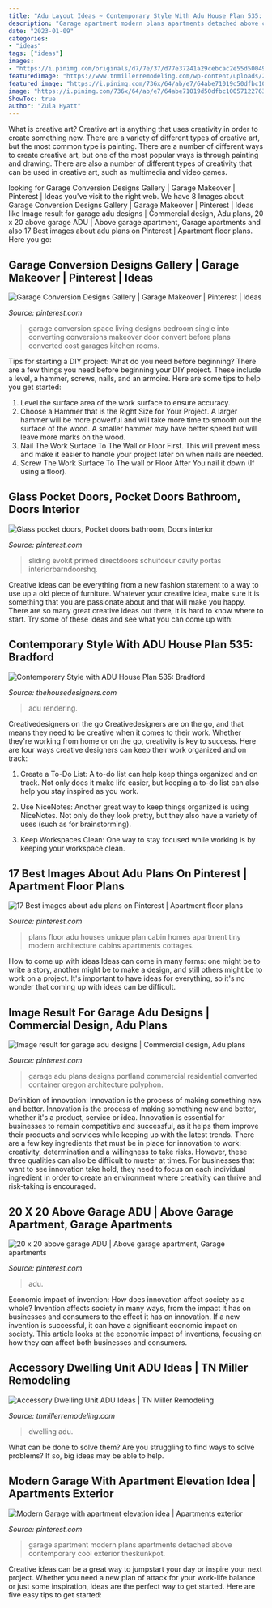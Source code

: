 ```yaml
---
title: "Adu Layout Ideas ~ Contemporary Style With Adu House Plan 535: Bradford"
description: "Garage apartment modern plans apartments detached above contemporary cool exterior theskunkpot"
date: "2023-01-09"
categories:
- "ideas"
tags: ["ideas"]
images:
- "https://i.pinimg.com/originals/d7/7e/37/d77e37241a29cebcac2e55d500491461.jpg"
featuredImage: "https://www.tnmillerremodeling.com/wp-content/uploads/2020/09/completed-adu-entrance-1800x1013.jpg"
featured_image: "https://i.pinimg.com/736x/64/ab/e7/64abe71019d50dfbc10057122763b9ee.jpg"
image: "https://i.pinimg.com/736x/64/ab/e7/64abe71019d50dfbc10057122763b9ee.jpg"
ShowToc: true
author: "Zula Hyatt"
---
```



What is creative art?
Creative art is anything that uses creativity in order to create something new. There are a variety of different types of creative art, but the most common type is painting. There are a number of different ways to create creative art, but one of the most popular ways is through painting and drawing. There are also a number of different types of creativity that can be used in creative art, such as multimedia and video games.

	

		
looking for Garage Conversion Designs Gallery | Garage Makeover | Pinterest | Ideas you've visit to the right web. We have 8 Images about Garage Conversion Designs Gallery | Garage Makeover | Pinterest | Ideas like Image result for garage adu designs | Commercial design, Adu plans, 20 x 20 above garage ADU | Above garage apartment, Garage apartments and also 17 Best images about adu plans on Pinterest | Apartment floor plans. Here you go:
		
    
## Garage Conversion Designs Gallery | Garage Makeover | Pinterest | Ideas

<img loading=lazy src="https://s-media-cache-ak0.pinimg.com/736x/5b/62/70/5b6270f7162f6a8d2453e1b47eadb66d.jpg" onerror="this.onerror=null;this.src='https://tse1.mm.bing.net/th?id=OIP.XgDn9HdEmcS4CYKeYkSgVAHaC5&amp;pid=15.1';" alt="Garage Conversion Designs Gallery | Garage Makeover | Pinterest | Ideas">

_Source: pinterest.com_

>garage conversion space living designs bedroom single into converting conversions makeover door convert before plans converted cost garages kitchen rooms. 

	

Tips for starting a DIY project: What do you need before beginning?
There are a few things you need before beginning your DIY project. These include a level, a hammer, screws, nails, and an armoire. Here are some tips to help you get started:
1. Level the surface area of the work surface to ensure accuracy.
2. Choose a Hammer that is the Right Size for Your Project. A larger hammer will be more powerful and will take more time to smooth out the surface of the wood. A smaller hammer may have better speed but will leave more marks on the wood.
3. Nail The Work Surface To The Wall or Floor First. This will prevent mess and make it easier to handle your project later on when nails are needed.
4. Screw The Work Surface To The wall or Floor After You nail it down (If using a floor).

    
## Glass Pocket Doors, Pocket Doors Bathroom, Doors Interior

<img loading=lazy src="https://i.pinimg.com/736x/01/dc/88/01dc885abafaabca954b97f092b87835.jpg" onerror="this.onerror=null;this.src='https://tse2.mm.bing.net/th?id=OIP.rE7CfEBnK102N7pfe9DoAwHaHa&amp;pid=15.1';" alt="Glass pocket doors, Pocket doors bathroom, Doors interior">

_Source: pinterest.com_

>sliding evokit primed directdoors schuifdeur cavity portas interiorbarndoorshq. 

	

Creative ideas can be everything from a new fashion statement to a way to use up a old piece of furniture. Whatever your creative idea, make sure it is something that you are passionate about and that will make you happy. There are so many great creative ideas out there, it is hard to know where to start. Try some of these ideas and see what you can come up with: 

    
## Contemporary Style With ADU House Plan 535: Bradford

<img loading=lazy src="https://www.thehousedesigners.com/images/plans/AMD/import/5354/5354_side_rendering_9213.jpg" onerror="this.onerror=null;this.src='https://tse4.mm.bing.net/th?id=OIP.60juxhiVTjRmnhdbdF-1awHaE8&amp;pid=15.1';" alt="Contemporary Style with ADU House Plan 535: Bradford">

_Source: thehousedesigners.com_

>adu rendering. 

	

Creativedesigners on the go
Creativedesigners are on the go, and that means they need to be creative when it comes to their work. Whether they're working from home or on the go, creativity is key to success. Here are four ways creative designers can keep their work organized and on track:
1. Create a To-Do List: A to-do list can help keep things organized and on track. Not only does it make life easier, but keeping a to-do list can also help you stay inspired as you work.

2. Use NiceNotes: Another great way to keep things organized is using NiceNotes. Not only do they look pretty, but they also have a variety of uses (such as for brainstorming).

3. Keep Workspaces Clean: One way to stay focused while working is by keeping your workspace clean.

    
## 17 Best Images About Adu Plans On Pinterest | Apartment Floor Plans

<img loading=lazy src="https://s-media-cache-ak0.pinimg.com/736x/98/76/02/98760212a4b728c7e346e6ad73816639.jpg" onerror="this.onerror=null;this.src='https://tse1.mm.bing.net/th?id=OIP.K2s2Ucz_x2td0eEgvPXuDgHaEd&amp;pid=15.1';" alt="17 Best images about adu plans on Pinterest | Apartment floor plans">

_Source: pinterest.com_

>plans floor adu houses unique plan cabin homes apartment tiny modern architecture cabins apartments cottages. 

	

How to come up with ideas
Ideas can come in many forms: one might be to write a story, another might be to make a design, and still others might be to work on a project. It's important to have ideas for everything, so it's no wonder that coming up with ideas can be difficult.

    
## Image Result For Garage Adu Designs | Commercial Design, Adu Plans

<img loading=lazy src="https://i.pinimg.com/736x/64/ab/e7/64abe71019d50dfbc10057122763b9ee.jpg" onerror="this.onerror=null;this.src='https://tse1.mm.bing.net/th?id=OIP.tz6BagygYAQJ59wwMVPixwHaHV&amp;pid=15.1';" alt="Image result for garage adu designs | Commercial design, Adu plans">

_Source: pinterest.com_

>garage adu plans designs portland commercial residential converted container oregon architecture polyphon. 

	

Definition of innovation: Innovation is the process of making something new and better.
Innovation is the process of making something new and better, whether it's a product, service or idea. Innovation is essential for businesses to remain competitive and successful, as it helps them improve their products and services while keeping up with the latest trends.
There are a few key ingredients that must be in place for innovation to work: creativity, determination and a willingness to take risks. However, these three qualities can also be difficult to muster at times. For businesses that want to see innovation take hold, they need to focus on each individual ingredient in order to create an environment where creativity can thrive and risk-taking is encouraged.

    
## 20 X 20 Above Garage ADU | Above Garage Apartment, Garage Apartments

<img loading=lazy src="https://i.pinimg.com/736x/14/a0/be/14a0bee2d1c18121626ed15ec3577af7.jpg" onerror="this.onerror=null;this.src='https://tse1.mm.bing.net/th?id=OIP.CmJmBAv7OZwROm3zM3D0aQHaJ3&amp;pid=15.1';" alt="20 x 20 above garage ADU | Above garage apartment, Garage apartments">

_Source: pinterest.com_

>adu. 

	

Economic impact of invention: How does innovation affect society as a whole?
Invention affects society in many ways, from the impact it has on businesses and consumers to the effect it has on innovation. If a new invention is successful, it can have a significant economic impact on society. This article looks at the economic impact of inventions, focusing on how they can affect both businesses and consumers.

    
## Accessory Dwelling Unit ADU Ideas | TN Miller Remodeling

<img loading=lazy src="https://www.tnmillerremodeling.com/wp-content/uploads/2020/09/completed-adu-entrance-1800x1013.jpg" onerror="this.onerror=null;this.src='https://tse1.mm.bing.net/th?id=OIP.Q4-7D_uAztqfqbG4DtwCOQHaEK&amp;pid=15.1';" alt="Accessory Dwelling Unit ADU Ideas | TN Miller Remodeling">

_Source: tnmillerremodeling.com_

>dwelling adu. 

	

What can be done to solve them?
Are you struggling to find ways to solve problems? If so, big ideas may be able to help.

    
## Modern Garage With Apartment Elevation Idea | Apartments Exterior

<img loading=lazy src="https://i.pinimg.com/originals/d7/7e/37/d77e37241a29cebcac2e55d500491461.jpg" onerror="this.onerror=null;this.src='https://tse2.mm.bing.net/th?id=OIP.1gp5ZQpErLWwxYFXwkrNpwHaHa&amp;pid=15.1';" alt="Modern Garage with apartment elevation idea | Apartments exterior">

_Source: pinterest.com_

>garage apartment modern plans apartments detached above contemporary cool exterior theskunkpot. 

	

Creative ideas can be a great way to jumpstart your day or inspire your next project. Whether you need a new plan of attack for your work-life balance or just some inspiration, ideas are the perfect way to get started. Here are five easy tips to get started: 

